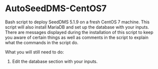 # AutoSeedDMS-CentOS7
Bash script to deploy SeedDMS 5.1.9 on a fresh CentOS 7 machine. This script will also install MariaDB and set up the database with your inputs.
There are messages displayed during the installation of this script to keep you aware of certain things as well as comments in the script to explain what the commands in the script do.  

What you will still need to do:
1. Edit the database section with your inputs.
